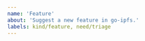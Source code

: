 ```yaml
---
name: 'Feature'
about: 'Suggest a new feature in go-ipfs.'
labels: kind/feature, need/triage
---
```


<!--
Note: If you'd like to suggest an idea related to IPFS but not specifically related to the Go implementation, please post in https://discuss.ipfs.io instead.

When requesting a _feature_, please be sure to include:
  * Your motivation. Why do you need the feature?
  * How the feature should work.

Please try to be as specific and concrete as possible.
-->
